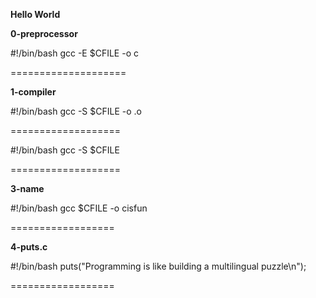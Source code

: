 **Hello World**

**0-preprocessor**

#!/bin/bash
gcc -E $CFILE -o c

====================

**1-compiler**

#!/bin/bash
gcc -S $CFILE -o .o

===================

#!/bin/bash
gcc -S $CFILE

===================

**3-name**

#!/bin/bash
gcc $CFILE -o cisfun

==================

**4-puts.c**

#!/bin/bash
puts("Programming is like building a multilingual puzzle\n");

==================

